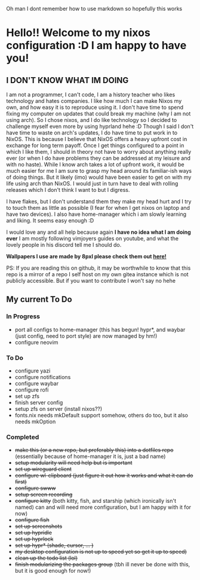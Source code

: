 Oh man I dont remember how to use markdown so hopefully this works

# Hello!! Welcome to my nixos configuration :D I am happy to have you!
## I DON'T KNOW WHAT IM DOING
I am not a programmer, I can't code, I am a history teacher who likes technology and hates companies. 
I like how much I can make Nixos my own, and how easy it is to reproduce using it.  I don't have time to spend fixing my computer on updates that could break my machine (why I am not using arch).  So I chose nixos, and I do like technology so I decided to challenge myself even more by using hyprland hehe :D Though I said I don't have time to waste on arch's updates, I do have time to put work in to NixOS.  This is because I believe that NixOS offers a heavy upfront cost in exchange for long term payoff.  Once I get things configured to a point in which I like them, I should in theory not have to worry about anything really ever (or when I do have problems they can be addressed at my leisure and with no haste).  While I know arch takes a lot of upfront work, it would be much easier for me I am sure to grasp my head around its familiar-ish ways of doing things.  But it likely (imo) would have been easier to get on with my life using arch than NixOS.  I would just in turn have to deal with rolling releases which I don't think I want to but I digress.

I have flakes, but I don't understand them they make my head hurt and I try to touch them as little as possible (I fear for when I get nixos on laptop and have two devices).  I also have home-manager which i am slowly learning and liking.  It seems easy enough :D 

I would love any and all help because again **I have no idea what I am doing ever** I am mostly following vimjoyers guides on youtube, and what the lovely people in his discord tell me I should do.  

**Wallpapers I use are made by 8pxl please check them out [here!](https://8pxl.co)**

PS: If you are reading this on github, it may be worthwhile to know that this repo is a mirror of a repo I self host on my own gitea instance which is not publicly accessible.  But if you want to contribute I won't say no hehe

## My current To Do

### In Progress
- port all configs to home-manager (this has begun! hypr\*, and waybar (just config, need to port style) are now managed by hm!)
- configure neovim 

### To Do
- configure yazi
- configure notifications
- configure waybar
- configure rofi
- set up zfs
- finish server config
- setup zfs on server (install nixos??)
- fonts.nix needs mkDefault support somehow, others do too, but it also needs mkOption 

### Completed
- ~~make this (or a new repo, but preferably this) into a dotfiles repo~~ (essentially because of home-manager it is, just a bad name)
- ~~setup modularity will need help but is important~~ 
- ~~set up wireguard client~~
- ~~configure wl-clipboard (just figure it out how it works and what it can do first)~~
- ~~configure swww~~
- ~~setup screen recording~~ 
- ~~configure kitty~~ (both kitty, fish, and starship (which ironically isn't named) can and will need more configuration, but I am happy with it for now) 
- ~~configure fish~~
- ~~set up screenshots~~
- ~~set up hypridle~~
- ~~set up hyprlock~~
- ~~set up hypr* (shade, cursor, ... )~~
- ~~my desktop configuration is not up to speed yet so get it up to speed)~~
- ~~clean up the todo list (lol)~~
- ~~finish modularizing the packages group~~ (tbh ill never be done with this, but it is good enough for now!)
